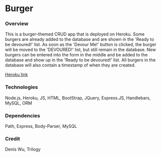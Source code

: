 # Burger

### Overview

This is a burger-themed CRUD app that is deployed on Heroku. Some burgers are already added to the database and are shown in the 'Ready to be devoured!' list. As soon as the 'Devour Me!' button is clicked, the burger will be moved to the 'DEVOURED!' list, but still remain in the database. New burgers can be entered into the form in the middle and be added to the database and show up in the 'Ready to be devoured!' list. All burgers in the database will also contain a timestamp of when they are created.

[Heroku link](https://frozen-coast-95001.herokuapp.com/)

### Technologies
Node.js, Heroku, JS, HTML, BootStrap, JQuery, Express.JS, Handlebars, MySQL, ORM

### Dependencies
Path, Express, Body-Parser, MySQL

### Credit
Denis Wu, Trilogy